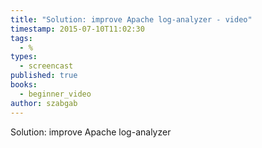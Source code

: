 ```yaml
---
title: "Solution: improve Apache log-analyzer - video"
timestamp: 2015-07-10T11:02:30
tags:
  - %
types:
  - screencast
published: true
books:
  - beginner_video
author: szabgab
---
```



Solution: improve Apache log-analyzer


<slidecast file="beginner-perl/solution-improve-apache-analyzer" youtube="KiUI6TQN8fg" />
